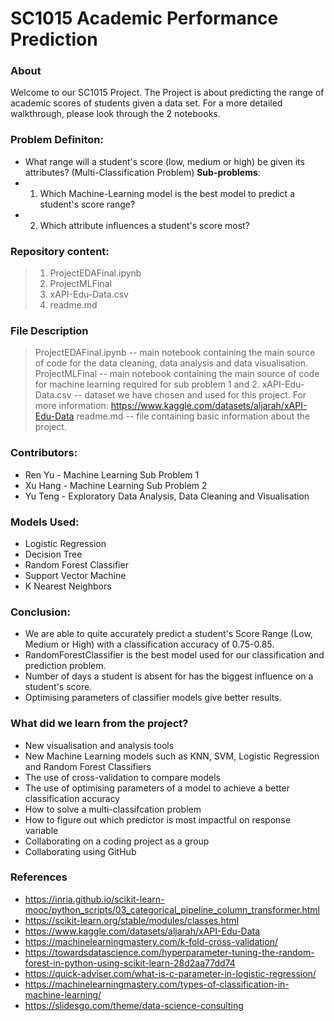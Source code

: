 # SC1015 Academic Performance Prediction

### About
Welcome to our SC1015 Project. 
The Project is about predicting the range of academic scores of students given a data set. For a more detailed walkthrough, please look through the 2 notebooks.

### Problem Definiton: 
- What range will a student's score (low, medium or high) be given its attributes? (Multi-Classification Problem)
**Sub-problems**: 
- 1) Which Machine-Learning model is the best model to predict a student's score range?
- 2) Which attribute influences a student's score most?

### Repository content:
> 1) ProjectEDAFinal.ipynb
> 2) ProjectMLFinal
> 3) xAPI-Edu-Data.csv
> 4) readme.md

### File Description
> ProjectEDAFinal.ipynb -- main notebook containing the main source of code for the data cleaning, data analysis and data visualisation.
> ProjectMLFinal -- main notebook containing the main source of code for machine learning required for sub problem 1 and 2.
> xAPI-Edu-Data.csv -- dataset we have chosen and used for this project. For more information: https://www.kaggle.com/datasets/aljarah/xAPI-Edu-Data
> readme.md -- file containing basic information about the project.

### Contributors:
- Ren Yu - Machine Learning Sub Problem 1
- Xu Hang - Machine Learning Sub Problem 2
- Yu Teng - Exploratory Data Analysis, Data Cleaning and Visualisation

### Models Used:
- Logistic Regression
- Decision Tree
- Random Forest Classifier
- Support Vector Machine
- K Nearest Neighbors

### Conclusion:
- We are able to quite accurately predict a student's Score Range (Low, Medium or High) with a classification accuracy of 0.75-0.85.
- RandomForestClassifier is the best model used for our classification and prediction problem.
- Number of days a student is absent for has the biggest influence on a student's score.
- Optimising parameters of classifier models give better results.

### What did we learn from the project?
- New visualisation and analysis tools
- New Machine Learning models such as KNN, SVM, Logistic Regression and Random Forest Classifiers
- The use of cross-validation to compare models
- The use of optimising parameters of a model to achieve a better classification accuracy
- How to solve a multi-classifcation problem
- How to figure out which predictor is most impactful on response variable
- Collaborating on a coding project as a group
- Collaborating using GitHub

### References
- https://inria.github.io/scikit-learn-mooc/python_scripts/03_categorical_pipeline_column_transformer.html
- https://scikit-learn.org/stable/modules/classes.html
- https://www.kaggle.com/datasets/aljarah/xAPI-Edu-Data
- https://machinelearningmastery.com/k-fold-cross-validation/
- https://towardsdatascience.com/hyperparameter-tuning-the-random-forest-in-python-using-scikit-learn-28d2aa77dd74
- https://quick-adviser.com/what-is-c-parameter-in-logistic-regression/
- https://machinelearningmastery.com/types-of-classification-in-machine-learning/
- https://slidesgo.com/theme/data-science-consulting


